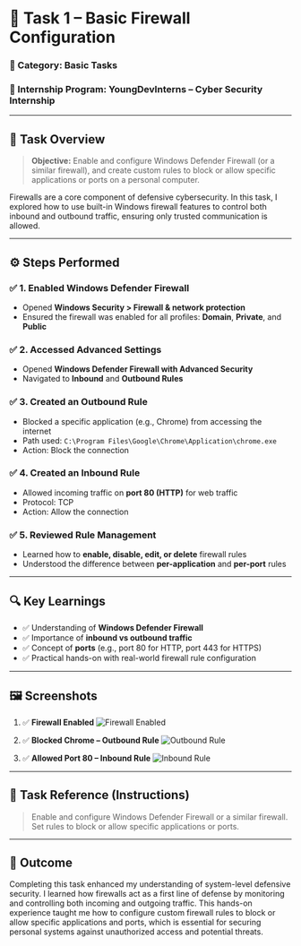 # 🔐 Task 1 – Basic Firewall Configuration

### 📌 Category: Basic Tasks  
### 🏢 Internship Program: YoungDevInterns – Cyber Security Internship

---

## 🧾 Task Overview

> **Objective:** Enable and configure Windows Defender Firewall (or a similar firewall), and create custom rules to block or allow specific applications or ports on a personal computer.

Firewalls are a core component of defensive cybersecurity. In this task, I explored how to use built-in Windows firewall features to control both inbound and outbound traffic, ensuring only trusted communication is allowed.

---

## ⚙️ Steps Performed

### ✅ 1. Enabled Windows Defender Firewall
- Opened **Windows Security > Firewall & network protection**
- Ensured the firewall was enabled for all profiles: **Domain**, **Private**, and **Public**

### ✅ 2. Accessed Advanced Settings
- Opened **Windows Defender Firewall with Advanced Security**
- Navigated to **Inbound** and **Outbound Rules**

### ✅ 3. Created an Outbound Rule
- Blocked a specific application (e.g., Chrome) from accessing the internet
- Path used: `C:\Program Files\Google\Chrome\Application\chrome.exe`
- Action: Block the connection

### ✅ 4. Created an Inbound Rule
- Allowed incoming traffic on **port 80 (HTTP)** for web traffic
- Protocol: TCP
- Action: Allow the connection

### ✅ 5. Reviewed Rule Management
- Learned how to **enable, disable, edit, or delete** firewall rules
- Understood the difference between **per-application** and **per-port** rules

---

## 🔍 Key Learnings

- ✅ Understanding of **Windows Defender Firewall**
- ✅ Importance of **inbound vs outbound traffic**
- ✅ Concept of **ports** (e.g., port 80 for HTTP, port 443 for HTTPS)
- ✅ Practical hands-on with real-world firewall rule configuration

---

## 🖼️ Screenshots

1. ✅ **Firewall Enabled**
   ![Firewall Enabled](screenshots/Firewall-enabled)

2. ✅ **Blocked Chrome – Outbound Rule**
   ![Outbound Rule](screenshots/outbound-rule)

3. ✅ **Allowed Port 80 – Inbound Rule**
   ![Inbound Rule](screenshots/inbound-rule)

---

## 🔗 Task Reference (Instructions)

> Enable and configure Windows Defender Firewall or a similar firewall.  
> Set rules to block or allow specific applications or ports.

---

## 🎯 Outcome

Completing this task enhanced my understanding of system-level defensive security. I learned how firewalls act as a first line of defense by monitoring and controlling both incoming and outgoing traffic. This hands-on experience taught me how to configure custom firewall rules to block or allow specific applications and ports, which is essential for securing personal systems against unauthorized access and potential threats.
